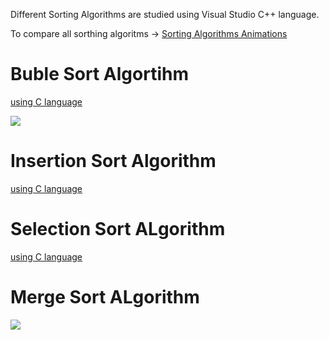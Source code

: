 Different Sorting Algorithms are studied using Visual Studio C++ language.

To compare all sorthing algoritms -> [Sorting Algorithms Animations](https://www.toptal.com/developers/sorting-algorithms)

# Buble Sort Algortihm

[using C language](https://github.com/okanokumus/Programming/blob/master/C/buble_sort.txt) 

![](http://www.w3resource.com/w3r_images/bubble-short.png)

# Insertion Sort Algorithm

[using C language](https://github.com/okanokumus/Programming/blob/master/C/insertion_sort.txt)


# Selection Sort ALgorithm

[using C language](https://github.com/okanokumus/Programming/blob/master/C/selection_sort.txt)

# Merge Sort ALgorithm

![](http://www.geeksforgeeks.org/wp-content/uploads/gq/2013/03/Merge-Sort.png)
